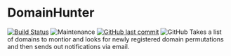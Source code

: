 # DomainHunter
[![Build Status](https://img.shields.io/badge/platform-Linux-blue.svg)](https://shields.io/)
![Maintenance](https://img.shields.io/maintenance/yes/2023.svg?style=flat-square)
[![GitHub last commit](https://img.shields.io/github/last-commit/cybersheepdog/DomainHunter.svg?style=flat-square)](https://github.com/cybersheepdog/DomainHunter/commit/master)
![GitHub](https://img.shields.io/github/license/cybersheepdog/DomainHunter)
Takes a list of domains to montior and looks for newly registered domain permutations  and then sends out notifications via email.
